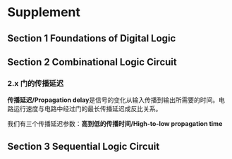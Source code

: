 # Supplement

## Section 1 Foundations of Digital Logic

## Section 2 Combinational Logic Circuit

### 2.x 门的传播延迟

**传播延迟/Propagation delay**是信号的变化从输入传播到输出所需要的时间。电路运行速度与电路中经过门的最长传播延迟成反比关系。

我们有三个传播延迟参数：**高到低的传播时间/High-to-low propagation time**

## Section 3 Sequential Logic Circuit